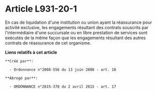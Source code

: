 # Article L931-20-1

En cas de liquidation d'une institution ou union ayant la réassurance pour activité exclusive, les engagements résultant des
contrats souscrits par l'intermédiaire d'une succursale ou en libre prestation de services sont exécutés de la même façon que
les engagements résultant des autres contrats de réassurance de cet organisme.

**Liens relatifs à cet article**

	**Créé par**:

	  - Ordonnance n°2008-556 du 13 juin 2008 - art. 10

	**Abrogé par**:

	  - ORDONNANCE n°2015-378 du 2 avril 2015 - art. 17
